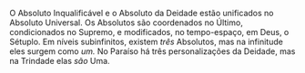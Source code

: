 ﻿O Absoluto Inqualificável e o Absoluto da Deidade estão unificados no Absoluto Universal. Os Absolutos são coordenados no Último, condicionados no Supremo, e modificados, no tempo-espaço, em Deus, o Sétuplo. Em níveis subinfinitos, existem <em>três</em> Absolutos, mas na infinitude eles surgem como <em>um.</em> No Paraíso há três personalizações da Deidade, mas na Trindade elas <em>são</em> Uma.